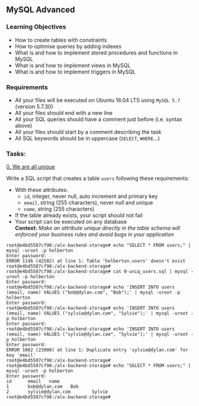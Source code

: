 ## MySQL Advanced
### Learning Objectives <br>
* How to create tables with constraints
* How to optimise queries by adding indexes
* What is and how to implement stored procedures and functions in MySQL
* What is and how to implement views in MySQL
* What is and how to implement triggers in MySQL

### Requirements
* All your files will be executed on Ubuntu 18.04 LTS using `MySQL 5.7` (version 5.7.30)
* All your files should end with a new line
* All your SQL queries should have a comment just before (i.e. syntax above)
* All your files should start by a comment describing the task
* All SQL keywords should be in uppercase (`SELECT`, `WHERE`…)

### Tasks:<br>
[0. We are all unique](./0-uniq_users.sql)

Write a SQL script that creates a table `users` following these requirements:

* With these attributes:
  * `id`, integer, never null, auto increment and primary key
  * `email`, string (255 characters), never null and unique
  * `name`, string (255 characters)
* If the table already exists, your script should not fail
* Your script can be executed on any database<br>
<b>Context:</b> <i>Make an attribute unique directly in the table schema will enforced your business rules and avoid bugs in your application</i>

```
root@e4bd5507cf98:/alx-backend-storage# echo "SELECT * FROM users;" | mysql -uroot -p holberton
Enter password:
ERROR 1146 (42S02) at line 1: Table 'holberton.users' doesn't exist
root@e4bd5507cf98:/alx-backend-storage#
root@e4bd5507cf98:/alx-backend-storage# cat 0-uniq_users.sql | mysql -uroot -p holberton
Enter password:
root@e4bd5507cf98:/alx-backend-storage# echo 'INSERT INTO users (email, name) VALUES ("bob@dylan.com", "Bob");' | mysql -uroot -p holberton
Enter password:
root@e4bd5507cf98:/alx-backend-storage# echo 'INSERT INTO users (email, name) VALUES ("sylvie@dylan.com", "Sylvie");' | mysql -uroot -p holberton
Enter password:
root@e4bd5507cf98:/alx-backend-storage# echo 'INSERT INTO users (email, name) VALUES ("sylvie@dylan.com", "Sylvie");' | mysql -uroot -p holberton
Enter password:
ERROR 1062 (23000) at line 1: Duplicate entry 'sylvie@dylan.com' for key 'email'
root@e4bd5507cf98:/alx-backend-storage#
root@e4bd5507cf98:/alx-backend-storage# echo "SELECT * FROM users;" | mysql -uroot -p holberton
Enter password:
id      email   name
1       bob@dylan.com   Bob
2       sylvie@dylan.com        Sylvie
root@e4bd5507cf98:/alx-backend-storage#
```

